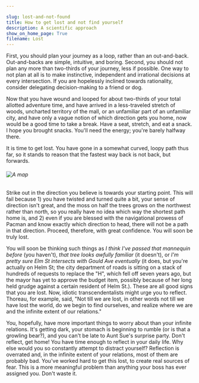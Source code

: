 ```yaml
---

slug: lost-and-not-found
title: How to get lost and not find yourself
description: A scientific approach
show_on_home_page: True
filename: Lost
---
```


First, you should plan your journey as a loop, rather than an out-and-back. Out-and-backs are simple, intuitive, and boring. Second, you should not plan any more than two-thirds of your journey, less if possible. One way to not plan at all is to make instinctive, independent and irrational decisions at every intersection. If you are hopelessly inclined towards rationality, consider delegating decision-making to a friend or dog.

Now that you have wound and looped for about two-thirds of your total allotted adventure time, and have arrived in a less-traveled stretch of woods, uncharted territory of the mall, or an unfamiliar part of an unfamiliar city, and have only a vague notion of which direction gets you home, now would be a good time to take a break. Have a seat, stretch, and eat a snack. I hope you brought snacks. You'll need the energy; you're barely halfway there.

It is time to get lost. You have gone in a somewhat curved, loopy path thus far, so it stands to reason that the fastest way back is not back, but forwards.

###### ![A map](assets/map.png)

Strike out in the direction you believe is towards your starting point. This will fail because 1) you have twisted and turned quite a bit, your sense of direction isn't great, and the moss on half the trees grows on the northwest rather than north, so you really have no idea which way the shortest path home is, and 2) even if you are blessed with the navigational prowess of Pacman and know exactly which direction to head, there will not be a path in that direction. Proceed, therefore, with great confidence. You will soon be truly lost.

You will soon be thinking such things as _I think I've passed that mannequin before_ (you haven't), _that tree looks awfully familiar_ (it doesn't), or _I'm pretty sure Elm St intersects with Gould Ave eventually_ (it does, but you're actually on Helm St; the city department of roads is sitting on a stack of hundreds of requests to replace the "H", which fell off seven years ago, but the mayor has yet to approve the budget item, possibly because of her long held grudge against a certain resident of Helm St.). These are all good signs that you are lost. Now, idiotic transcendentalists might urge you to reflect. Thoreau, for example, said, "Not till we are lost, in other words not till we have lost the world, do we begin to find ourselves, and realize where we are and the infinite extent of our relations."

You, hopefully, have more important things to worry about than your infinite relations. It's getting dark, your stomach is beginning to rumble (or is that a growling bear?), and you can't be late to Aunt Sue's surprise party. Don't reflect, get home! You have time enough to reflect in your daily life. Why else would you so constantly attempt to distract yourself? Reflection is overrated and, in the infinite extent of your relations, most of them are probably bad. You've worked hard to get this lost, to create real sources of fear. This is a more meaningful problem than anything your boss has ever assigned you. Don't waste it.

